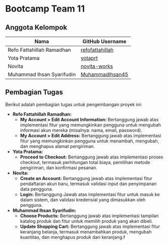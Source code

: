 # Bootcamp Team 11

## Anggota Kelompok

| Nama                     | GitHub Username                                  |
| ------------------------ | ---------------------------------------------- |
| Refo Fattahillah Ramadhan | [refofattahillah](https://github.com/refofattahillah)          |
| Yota Pratama             | [yotaprt](https://github.com/yotaprt) |
| Novita                  | [novita-works](https://github.com/novita-works)           |
| Muhammad Ihsan Syarifudin| [MuhammadIhsan45](https://github.com/MuhammadIhsan45)        |

## Pembagian Tugas

Berikut adalah pembagian tugas untuk pengembangan proyek ini:

*   **Refo Fattahillah Ramadhan:**
    *   **My Account > Edit Account Information:** Bertanggung jawab atas implementasi fitur yang memungkinkan pengguna untuk mengubah informasi akun mereka (misalnya: nama, email, password).
    *   **My Account > Edit Address:** Bertanggung jawab atas implementasi fitur yang memungkinkan pengguna untuk menambah, mengubah, dan menghapus alamat pengiriman.
*   **Yota Pratama:**
    *   **Proceed to Checkout:** Bertanggung jawab atas implementasi proses checkout, termasuk perhitungan total biaya, pemilihan metode pengiriman, dan konfirmasi pesanan.
* **Novita:**
    *   **Create an Account:** Bertanggung jawab atas implementasi fitur pendaftaran akun baru, termasuk validasi input dan penyimpanan data pengguna.
    * **Login:** Bertanggung Jawab atas implementasi fitur untuk masuk ke dalam sistem, dan validasi kredensial yang dimasukkan oleh pengguna.
*   **Muhammad Ihsan Syarifudin:**
    *   **Choose Products:** Bertanggung jawab atas implementasi tampilan katalog produk dan fitur untuk memilih produk yang akan dibeli.
    *   **Update Shopping Cart:** Bertanggung jawab atas implementasi fitur keranjang belanja, termasuk menambahkan produk, mengubah kuantitas, dan menghapus produk dari keranjang.f